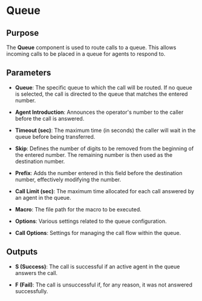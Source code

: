 # Queue

## Purpose
The **Queue** component is used to route calls to a queue. This allows incoming calls to be placed in a queue for agents to respond to.

## Parameters

- **Queue**: The specific queue to which the call will be routed. If no queue is selected, the call is directed to the queue that matches the entered number.

- **Agent Introduction**: Announces the operator's number to the caller before the call is answered.

- **Timeout (sec)**: The maximum time (in seconds) the caller will wait in the queue before being transferred.

- **Skip**: Defines the number of digits to be removed from the beginning of the entered number. The remaining number is then used as the destination number.

- **Prefix**: Adds the number entered in this field before the destination number, effectively modifying the number.

- **Call Limit (sec)**: The maximum time allocated for each call answered by an agent in the queue.

- **Macro**: The file path for the macro to be executed.

- **Options**: Various settings related to the queue configuration.

- **Call Options**: Settings for managing the call flow within the queue.

## Outputs

- **S (Success)**: The call is successful if an active agent in the queue answers the call.

- **F (Fail)**: The call is unsuccessful if, for any reason, it was not answered successfully.